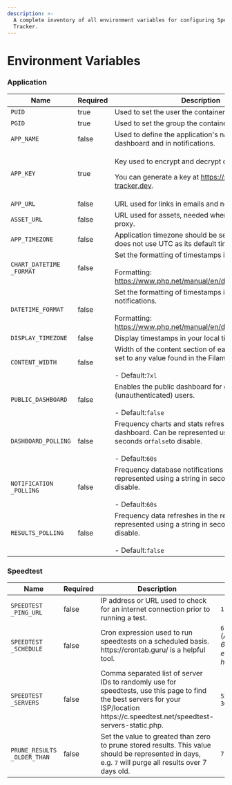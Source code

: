 ```yaml
---
description: >-
  A complete inventory of all environment variables for configuring Speedtest
  Tracker.
---
```


# Environment Variables

### Application

<table><thead><tr><th width="218">Name</th><th width="103" data-type="checkbox">Required</th><th>Description</th><th>Example</th></tr></thead><tbody><tr><td><code>PUID</code></td><td>true</td><td>Used to set the user the container should run as.</td><td><code>1000</code></td></tr><tr><td><code>PGID</code></td><td>true</td><td>Used to set the group the container should run as.</td><td><code>1000</code></td></tr><tr><td><code>APP_NAME</code></td><td>false</td><td>Used to define the application's name in the dashboard and in notifications.<br></td><td></td></tr><tr><td><code>APP_KEY</code></td><td>true</td><td><p>Key used to encrypt and decrypt data.</p><p>You can generate a key at <a href="https://speedtest-tracker.dev">https://speedtest-tracker.dev</a>.</p></td><td><code>base64:ZoOYTjS+LBwFtud8SArwhiw8V4Qi9J+MPiT7z8XjfMo=</code><br>(DONT USE THIS EXAMPLE)</td></tr><tr><td><code>APP_URL</code></td><td>false</td><td>URL used for links in emails and notifications.</td><td><code>https://speedtest.example.com</code></td></tr><tr><td><code>ASSET_URL</code></td><td>false</td><td>URL used for assets, needed when using a reverse proxy.</td><td><code>https://speedtest.example.com</code></td></tr><tr><td><code>APP_TIMEZONE</code></td><td>false</td><td>Application timezone should be set if your database does not use UTC as its default timezone.</td><td><code>Europe/London</code></td></tr><tr><td><code>CHART_DATETIME</code><br><code>_FORMAT</code></td><td>false</td><td>Set the formatting of timestamps in charts.<br><br>Formatting: <a href="https://www.php.net/manual/en/datetime.format.php">https://www.php.net/manual/en/datetime.format.php</a></td><td><code>j/m G:i</code><br>(18/10 20:06)</td></tr><tr><td><code>DATETIME_FORMAT</code></td><td>false</td><td>Set the formatting of timestamps in tables and notifications.<br><br>Formatting: <a href="https://www.php.net/manual/en/datetime.format.php">https://www.php.net/manual/en/datetime.format.php</a></td><td><code>j M Y, G:i:s</code><br>(18 Oct 2024, 20:06:01)</td></tr><tr><td><code>DISPLAY_TIMEZONE</code></td><td>false</td><td>Display timestamps in your local time.</td><td><code>Europe/London</code></td></tr><tr><td><code>CONTENT_WIDTH</code></td><td>false</td><td>Width of the content section of each page. Can be set to any value found in the Filament <a href="https://filamentphp.com/docs/3.x/panels/configuration#customizing-the-maximum-content-width">docs</a>.<br><br>- Default:<code>7xl</code></td><td></td></tr><tr><td><code>PUBLIC_DASHBOARD</code></td><td>false</td><td>Enables the public dashboard for guest (unauthenticated) users.<br><br>- Default:<code>false</code></td><td></td></tr><tr><td><code>DASHBOARD_POLLING</code></td><td>false</td><td>Frequency charts and stats refresh on the dashboard. Can be represented using a string in seconds or<code>false</code>to disable.<br><br>- Default:<code>60s</code></td><td></td></tr><tr><td><code>NOTIFICATION</code><br><code>_POLLING</code></td><td>false</td><td>Frequency database notifications are polled. Can be represented using a string in seconds or<code>false</code>to disable.<br><br>- Default:<code>60s</code></td><td></td></tr><tr><td><code>RESULTS_POLLING</code></td><td>false</td><td>Frequency data refreshes in the results table. Can be represented using a string in seconds or<code>false</code>to disable.<br><br>- Default:<code>false</code></td><td></td></tr></tbody></table>

### Speedtest

<table><thead><tr><th width="221">Name</th><th data-type="checkbox">Required</th><th>Description</th><th>Example</th></tr></thead><tbody><tr><td><code>SPEEDTEST</code><br><code>_PING_URL</code></td><td>false</td><td>IP address or URL used to check for an internet connection prior to running a test.</td><td><code>1.1.1.1</code></td></tr><tr><td><code>SPEEDTEST</code><br><code>_SCHEDULE</code></td><td>false</td><td>Cron expression used to run speedtests on a scheduled basis. https://crontab.guru/ is a helpful tool.</td><td><code>6 */2 * * *</code><br>(<em>At minute 6 past every 2nd hour)</em></td></tr><tr><td><code>SPEEDTEST</code><br><code>_SERVERS</code></td><td>false</td><td>Comma separated list of server IDs to randomly use for speedtests, use this page to find the best servers for your ISP/location https://c.speedtest.net/speedtest-servers-static.php.</td><td><code>52365</code> or <code>36998,52365</code></td></tr><tr><td><code>PRUNE_RESULTS</code><br><code>_OLDER_THAN</code></td><td>false</td><td>Set the value to greated than zero to prune stored results. This value should be represented in days, e.g. <code>7</code> will purge all results over 7 days old.</td><td><code>7</code></td></tr></tbody></table>
